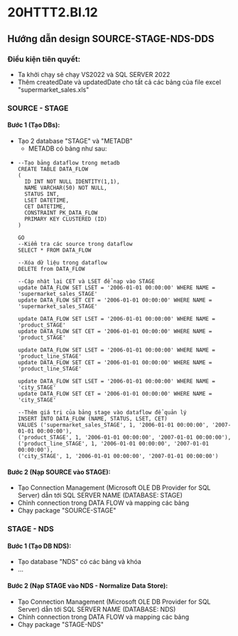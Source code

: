 # 20HTTT2.BI.12

## Hướng dẫn design SOURCE-STAGE-NDS-DDS

### Điều kiện tiên quyết:

- Ta khởi chạy sẽ chạy VS2022 và SQL SERVER 2022
- Thêm createdDate và updatedDate cho tất cả các bảng của file excel "supermarket_sales.xls"

### SOURCE - STAGE

#### Bước 1 (Tạo DBs):

- Tạo 2 database "STAGE" và "METADB"
  - METADB có bảng như sau:
-     --Tạo bảng dataflow trong metadb
      CREATE TABLE DATA_FLOW
      (
      	ID INT NOT NULL IDENTITY(1,1),
      	NAME VARCHAR(50) NOT NULL,
      	STATUS INT,
      	LSET DATETIME,
      	CET DATETIME,
      	CONSTRAINT PK_DATA_FLOW
      	PRIMARY KEY CLUSTERED (ID)
      )

      GO
      --Kiểm tra các source trong dataflow
      SELECT * FROM DATA_FLOW

      --Xóa dữ liệu trong dataflow
      DELETE from DATA_FLOW

      --Cập nhật lại CET và LSET để nạp vào STAGE
      update DATA_FLOW SET LSET = '2006-01-01 00:00:00' WHERE NAME = 'supermarket_sales_STAGE'
      update DATA_FLOW SET CET = '2006-01-01 00:00:00' WHERE NAME = 'supermarket_sales_STAGE'

      update DATA_FLOW SET LSET = '2006-01-01 00:00:00' WHERE NAME = 'product_STAGE'
      update DATA_FLOW SET CET = '2006-01-01 00:00:00' WHERE NAME = 'product_STAGE'

      update DATA_FLOW SET LSET = '2006-01-01 00:00:00' WHERE NAME = 'product_line_STAGE'
      update DATA_FLOW SET CET = '2006-01-01 00:00:00' WHERE NAME = 'product_line_STAGE'

      update DATA_FLOW SET LSET = '2006-01-01 00:00:00' WHERE NAME = 'city_STAGE'
      update DATA_FLOW SET CET = '2006-01-01 00:00:00' WHERE NAME = 'city_STAGE'

      --Thêm giá trị của bảng stage vào dataflow để quản lý
      INSERT INTO DATA_FLOW (NAME, STATUS, LSET, CET)
      VALUES ('supermarket_sales_STAGE', 1, '2006-01-01 00:00:00', '2007-01-01 00:00:00'),
      ('product_STAGE', 1, '2006-01-01 00:00:00', '2007-01-01 00:00:00'),
      ('product_line_STAGE', 1, '2006-01-01 00:00:00', '2007-01-01 00:00:00'),
      ('city_STAGE', 1, '2006-01-01 00:00:00', '2007-01-01 00:00:00')

#### Bước 2 (Nạp SOURCE vào STAGE):

- Tạo Connection Management (Microsoft OLE DB Provider for SQL Server) dẫn tới SQL SERVER NAME (DATABASE: STAGE)
- Chỉnh connection trong DATA FLOW và mapping các bảng
- Chạy package "SOURCE-STAGE"

### STAGE - NDS

#### Bước 1 (Tạo DB NDS):

- Tạo database "NDS" có các bảng và khóa
- ...

#### Bước 2 (Nạp STAGE vào NDS - Normalize Data Store):

- Tạo Connection Management (Microsoft OLE DB Provider for SQL Server) dẫn tới SQL SERVER NAME (DATABASE: NDS)
- Chỉnh connection trong DATA FLOW và mapping các bảng
- Chạy package "STAGE-NDS"
